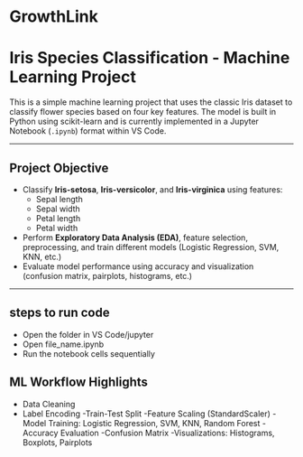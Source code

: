 # GrowthLink
#  Iris Species Classification - Machine Learning Project

This is a simple machine learning project that uses the classic Iris dataset to classify flower species based on four key features. The model is built in Python using scikit-learn and is currently implemented in a Jupyter Notebook (`.ipynb`) format within VS Code.

---

## Project Objective

- Classify **Iris-setosa**, **Iris-versicolor**, and **Iris-virginica** using features:
  - Sepal length
  - Sepal width
  - Petal length
  - Petal width
- Perform **Exploratory Data Analysis (EDA)**, feature selection, preprocessing, and train different models (Logistic Regression, SVM, KNN, etc.)
- Evaluate model performance using accuracy and visualization (confusion matrix, pairplots, histograms, etc.)

---
steps to run code
---
 - Open the folder in VS Code/jupyter
 - Open file_name.ipynb
 - Run the notebook cells sequentially

ML Workflow Highlights
---
- Data Cleaning
- Label Encoding
-Train-Test Split
-Feature Scaling (StandardScaler)
-Model Training: Logistic Regression, SVM, KNN, Random Forest
-Accuracy Evaluation
-Confusion Matrix
-Visualizations: Histograms, Boxplots, Pairplots
